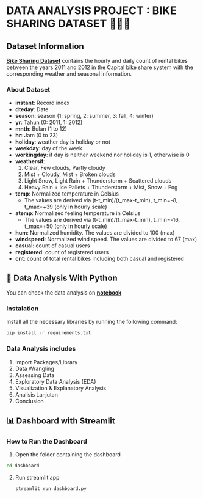 # DATA ANALYSIS PROJECT : BIKE SHARING DATASET 🚴🏻‍♀️

## Dataset Information
[**Bike Sharing Dataset**](https://www.kaggle.com/datasets/lakshmi25npathi/bike-sharing-dataset) contains the hourly and daily count of rental bikes between the years 2011 and 2012 in the Capital bike share system with the corresponding weather and seasonal information.

### About Dataset
- **instant**: Record index  
- **dteday**: Date  
- **season**: season (1: spring, 2: summer, 3: fall, 4: winter)  
- **yr**: Tahun (0: 2011, 1: 2012)  
- **mnth**: Bulan (1 to 12)  
- **hr**: Jam (0 to 23)  
- **holiday**: weather day is holiday or not
- **weekday**: day of the week
- **workingday**: if day is neither weekend nor holiday is 1, otherwise is 0
- **weathersit**:  
  1. Clear, Few clouds, Partly cloudy  
  2. Mist + Cloudy, Mist + Broken clouds  
  3. Light Snow, Light Rain + Thunderstorm + Scattered clouds  
  4. Heavy Rain + Ice Pallets + Thunderstorm + Mist, Snow + Fog  
- **temp**: Normalized temperature in Celsius
  - The values are derived via (t-t_min)/(t_max-t_min), t_min=-8, t_max=+39 (only in hourly scale)
- **atemp**: Normalized feeling temperature in Celsius
  - The values are derived via (t-t_min)/(t_max-t_min), t_min=-16, t_max=+50 (only in hourly scale)
- **hum**: Normalized humidity. The values are divided to 100 (max)
- **windspeed**: Normalized wind speed. The values are divided to 67 (max)
- **casual**: count of casual users
- **registered**: count of registered users 
- **cnt**: count of total rental bikes including both casual and registered


## 📝 Data Analysis With Python
You can check the data analysis on [**notebook**](https://github.com/srinamira/Bike_Analysis/blob/main/submission/notebook.ipynb)

### Instalation
Install all the necessary libraries by running the following command:
   ```bash
   pip install -r requirements.txt
   ```

### Data Analysis includes
1. Import Packages/Library
2. Data Wrangling
3. Assessing Data
4. Exploratory Data Analysis (EDA)
5. Visualization & Explanatory Analysis
6. Analisis Lanjutan
7. Conclusion


## 📊 Dashboard with Streamlit
### How to Run the Dashboard
1.  Open the folder containing the dashboard
   ```bash
   cd dashboard
   ```
2. Run streamlit app
   ```bash
   streamlit run dashboard.py
   ```


